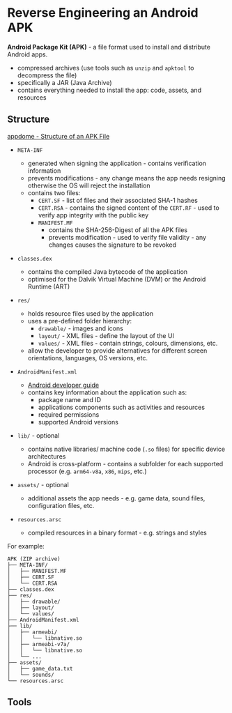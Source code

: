 # Reverse Engineering an Android APK

**Android Package Kit (APK)** - a file format used to install and distribute Android apps.
- compressed archives (use tools such as `unzip` and `apktool` to decompress the file)
- specifically a JAR (Java Archive)
- contains everything needed to install the app: code, assets, and resources

## Structure

[appdome - Structure of an APK File](https://www.appdome.com/how-to/devsecops-automation-mobile-cicd/appdome-basics/structure-of-an-android-app-binary-apk/)

- `META-INF`
  - generated when signing the application - contains verification information
  - prevents modifications - any change means the app needs resigning otherwise the OS will reject the installation
  - contains two files:
    - `CERT.SF` - list of files and their associated SHA-1 hashes
    - `CERT.RSA` - contains the signed content of the `CERT.RF` - used to verify app integrity with the public key
    - `MANIFEST.MF`
      - contains the SHA-256-Digest of all the APK files
      - prevents modification - used to verify file validity - any changes causes the signature to be revoked

- `classes.dex`
  - contains the compiled Java bytecode of the application
  - optimised for the Dalvik Virtual Machine (DVM) or the Android Runtime (ART) 

- `res/`
  - holds resource files used by the application
  - uses a pre-defined folder hierarchy:
    - `drawable/` - images and icons
    - `layout/` - XML files - define the layout of the UI
    - `values/` - XML files - contain strings, colours, dimensions, etc.
  - allow the developer to provide alternatives for different screen orientations, languages, OS versions, etc. 
  
- `AndroidManifest.xml`
  - [Android developer guide](https://developer.android.com/guide/topics/manifest/manifest-intro)
  - contains key information about the application such as:
    - package name and ID
    - applications components such as activities and resources
    - required permissions
    - supported Android versions

- `lib/` - optional
  -  contains native libraries/ machine code (`.so` files) for specific device architectures
  -  Android is cross-platform - contains a subfolder for each supported processor (e.g. `arm64-v8a`, `x86`, `mips`, etc.)

- `assets/` - optional
  - additional assets the app needs - e.g. game data, sound files, configuration files, etc. 

- `resources.arsc`
  - compiled resources in a binary format - e.g. strings and styles

For example:
```
APK (ZIP archive)
├── META-INF/
│   ├── MANIFEST.MF
│   ├── CERT.SF
│   └── CERT.RSA
├── classes.dex
├── res/
│   ├── drawable/
│   ├── layout/
│   └── values/
├── AndroidManifest.xml
├── lib/ 
│   ├── armeabi/ 
│   │   └── libnative.so
│   ├── armeabi-v7a/
│   │   └── libnative.so
│   └── ...
├── assets/
│   ├── game_data.txt
│   └── sounds/
└── resources.arsc
```

## Tools
